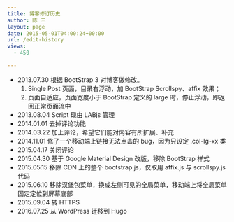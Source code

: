 ```yaml
---
title: 博客修订历史
author: 陈 三
layout: page
date: 2015-05-01T04:00:24+00:00
url: /edit-history
views:
  - 450

---
```


* 2013.07.30 根据 BootStrap 3 对博客做修改。
    1. Single Post 页面，目录右浮动，加 BootStrap Scrollspy、affix 效果；
    1. 页面自适应，页面宽度小于 BootStrap 定义的 large 时，停止浮动，即返回正常页面流中
* 2013.08.04 Script 现由 LABjs 管理
* 2014.01.01 去掉评论功能
* 2014.03.22 加上评论，希望它们能对内容有所扩展、补充
* 2014.11.01 修了一个移动端上链接无法点击的 bug，因为只设定 .col-lg-xx 类
* 2015.04.17 关闭评论
* 2015.04.30 基于 Google Material Design 改版，移除 BootStrap 样式
* 2015.05.15 移除 CDN 上的整个 bootstrap.js，仅取用 affix.js 与 scrollspy.js 代码
* 2015.06.10 移除汉堡包菜单，换成左侧可见的全局菜单，移动端上将全局菜单固定定位到屏幕底部
* 2015.09.04 转 HTTPS
* 2016.07.25 从 WordPress 迁移到 Hugo
